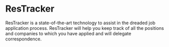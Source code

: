 # ResTracker

ResTracker is a state-of-the-art technology to assist in the dreaded job application process.  ResTracker will help you keep track of all the positions and companies to which you have applied and will delegate correspondence.
